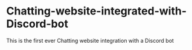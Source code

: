 # Chatting-website-integrated-with-Discord-bot
 This is the first ever Chatting website integration with a Discord bot
